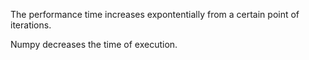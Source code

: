 The performance time increases expontentially from a certain point of iterations.

Numpy decreases the time of execution.
